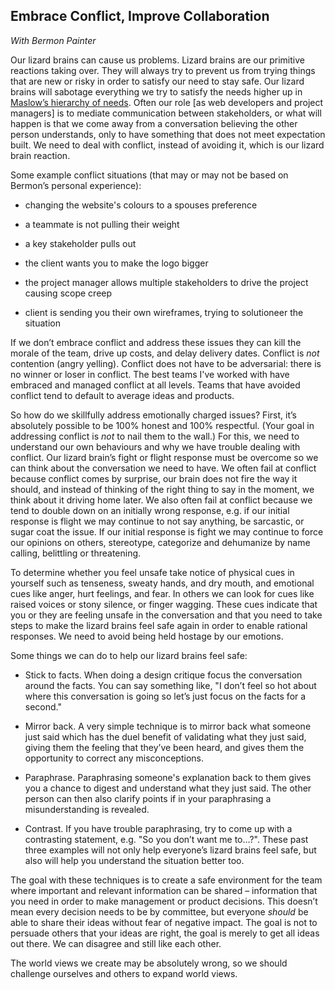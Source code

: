 **Embrace Conflict, Improve Collaboration**
-----------------------------------------------------------
*With Bermon Painter*

Our lizard brains can cause us problems. Lizard brains are our primitive reactions taking over. They will always try to prevent us from trying things that are new or risky in order to satisfy our need to stay safe. Our lizard brains will sabotage everything we try to satisfy the needs higher up in[ Maslow’s hierarchy of needs](https://en.wikipedia.org/wiki/Maslow%27s_hierarchy_of_needs). Often our role [as web developers and project managers] is to mediate communication between stakeholders, or what will happen is that we come away from a conversation believing the other person understands, only to have something that does not meet expectation built. We need to deal with conflict, instead of avoiding it, which is our lizard brain reaction.

Some example conflict situations (that may or may not be based on Bermon’s personal experience):

* changing the website's colours to a spouses preference

* a teammate is not pulling their weight

* a key stakeholder pulls out

* the client wants you to make the logo bigger

* the project manager allows multiple stakeholders to drive the project causing scope creep

* client is sending you their own wireframes, trying to solutioneer the situation

If we don’t embrace conflict and address these issues they can kill the morale of the team, drive up costs, and delay delivery dates. Conflict is *not* contention (angry yelling). Conflict does not have to be adversarial: there is no winner or loser in conflict. The best teams I've worked with have embraced and managed conflict at all levels. Teams that have avoided conflict tend to default to average ideas and products.

So how do we skillfully address emotionally charged issues? First, it’s absolutely possible to be 100% honest and 100% respectful. (Your goal in addressing conflict is *not* to nail them to the wall.) For this, we need to understand our own behaviours and why we have trouble dealing with conflict. Our lizard brain’s fight or flight response must be overcome so we can think about the conversation we need to have. We often fail at conflict because conflict comes by surprise, our brain does not fire the way it should, and instead of thinking of the right thing to say in the moment, we think about it driving home later. We also often fail at conflict because we tend to double down on an initially wrong response, e.g. if our initial response is flight we may continue to not say anything, be sarcastic, or sugar coat the issue. If our initial response is fight we may continue to force our opinions on others, stereotype, categorize and dehumanize by name calling, belittling or threatening.

To determine whether you feel unsafe take notice of physical cues in yourself such as tenseness, sweaty hands, and dry mouth, and emotional cues like anger, hurt feelings, and fear. In others we can look for cues like raised voices or stony silence, or finger wagging. These cues indicate that you or they are feeling unsafe in the conversation and that you need to take steps to make the lizard brains feel safe again in order to enable rational responses. We need to avoid being held hostage by our emotions.

Some things we can do to help our lizard brains feel safe:

* Stick to facts. When doing a design critique focus the conversation around the facts. You can say something like, "I don’t feel so hot about where this conversation is going so let’s just focus on the facts for a second."

* Mirror back. A very simple technique is to mirror back what someone just said which has the duel benefit of validating what they just said, giving them the feeling that they’ve been heard, and gives them the opportunity to correct any misconceptions.

* Paraphrase. Paraphrasing someone's explanation back to them gives you a chance to digest and understand what they just said. The other person can then also clarify points if in your paraphrasing a misunderstanding is revealed.

* Contrast. If you have trouble paraphrasing, try to come up with a contrasting statement, e.g. "So you don’t want me to…?". These past three examples will not only help everyone’s lizard brains feel safe, but also will help you understand the situation better too.

The goal with these techniques is to create a safe environment for the team where important and relevant information can be shared – information that you need in order to make management or product decisions. This doesn’t mean every decision needs to be by committee, but everyone *should* be able to share their ideas without fear of negative impact. The goal is not to persuade others that your ideas are right, the goal is merely to get all ideas out there. We can disagree and still like each other.

The world views we create may be absolutely wrong, so we should challenge ourselves and others to expand world views. 

